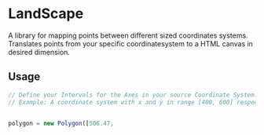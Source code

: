 # LandScape 
A library for mapping points between different sized coordinates systems. Translates points from your specific coordinatesystem to a HTML canvas in desired dimension.  

## Usage
```js
// Define your Intervals for the Axes in your source Coordinate System:
// Example: A coordinate system with x and y in range [400, 600] respectively. Both axes are normallyc scaled. Also the y-axis is in opposite direction of a standard cartesian system.


polygon = new Polygon([506.47, 


```
